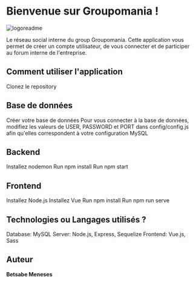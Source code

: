 # Bienvenue sur Groupomania !
![logoreadme](https://user-images.githubusercontent.com/72797333/151855030-2450c990-cab0-48d0-9071-42b1b5f13c52.png)

Le réseau social interne du group Groupomania. Cette application vous permet de créer un compte utilisateur, de vous connecter et de participer au forum interne de l'entreprise.

## Comment utiliser l'application
Clonez le repository

## Base de données
Créer votre base de données
Pour vous connecter à la base de données, modifiez les valeurs de USER, PASSWORD et PORT dans config/config.js afin qu'elles correspondent à votre configuration MySQL

## Backend
Installez nodemon
Run npm install
Run npm start

## Frontend
Installez Node.js
Installez Vue
Run npm install
Run npm run serve

## Technologies ou Langages utilisés ?
Database: MySQL
Server: Node.js, Express, Sequelize
Frontend: Vue.js, Sass


## Auteur

**Betsabe Meneses** 



